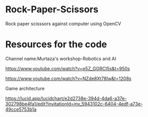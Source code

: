 # Rock-Paper-Scissors

Rock paper scisssors against computer using OpenCV

# Resources for the code

Channel name:Murtaza's workshop-Robotics and AI

https://www.youtube.com/watch?v=p5Z_GGRCI5s&t=950s

https://www.youtube.com/watch?v=NZde8Xt78Iw&t=1208s

Game architecture

https://lucid.app/lucidchart/e2d2738e-394d-4da6-a37e-302798be4fa1/edit?invitationId=inv_5943102c-6404-4edf-a73e-49cce5753b1a
